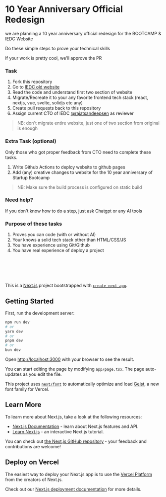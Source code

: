 
# 10 Year Anniversary Official Redesign
we are planning a 10 year anniversary official redesign for the BOOTCAMP & IEDC Website

Do these simple steps to prove your technical skills

If your work is pretty cool, we'll approve the PR

### Task
1. Fork this repository
2. Go to [IEDC old website](https://github.com/IEDC-SJCET/IEDC)
3. Read the code and understand first two section of website
4. Migrate/Recreate it to your any favorite frontend tech stack (react, nextjs, vue, svelte, solidjs etc any)
5. Create pull requests back to this repository
6. Assign current CTO of IEDC [@rajatsandeepsen](https://github.com/rajatsandeepsen) as reviewer

> NB: don't migrate entire website, just one of two section from original is enough 

### Extra Task (optional)
Only those who got proper feedback from CTO need to complete these tasks.

1. Write Github Actions to deploy website to github pages
2. Add (any) creative changes to website for the 10 year anniversary of Startup Bootcamp

> NB: Make sure the build process is configured on static build

### Need help?
If you don't know how to do a step, just ask Chatgpt or any AI tools 

### Purpose of these tasks
1. Proves you can code (with or without AI)
2. Your knows a solid tech stack other than HTML/CSS/JS
3. You have experience using Git/Github
4. You have real experience of deploy a project



<br> <br> <br> <br>

This is a [Next.js](https://nextjs.org) project bootstrapped with [`create-next-app`](https://nextjs.org/docs/app/api-reference/cli/create-next-app).

## Getting Started

First, run the development server:

```bash
npm run dev
# or
yarn dev
# or
pnpm dev
# or
bun dev
```

Open [http://localhost:3000](http://localhost:3000) with your browser to see the result.

You can start editing the page by modifying `app/page.tsx`. The page auto-updates as you edit the file.

This project uses [`next/font`](https://nextjs.org/docs/app/building-your-application/optimizing/fonts) to automatically optimize and load [Geist](https://vercel.com/font), a new font family for Vercel.

## Learn More

To learn more about Next.js, take a look at the following resources:

- [Next.js Documentation](https://nextjs.org/docs) - learn about Next.js features and API.
- [Learn Next.js](https://nextjs.org/learn) - an interactive Next.js tutorial.

You can check out [the Next.js GitHub repository](https://github.com/vercel/next.js) - your feedback and contributions are welcome!

## Deploy on Vercel

The easiest way to deploy your Next.js app is to use the [Vercel Platform](https://vercel.com/new?utm_medium=default-template&filter=next.js&utm_source=create-next-app&utm_campaign=create-next-app-readme) from the creators of Next.js.

Check out our [Next.js deployment documentation](https://nextjs.org/docs/app/building-your-application/deploying) for more details.
